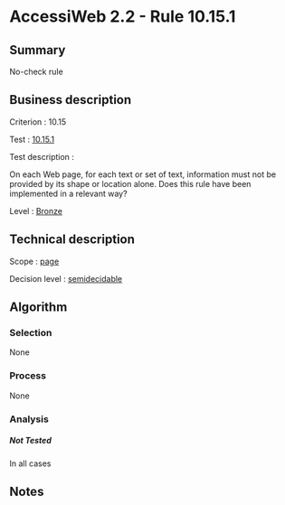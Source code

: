 # AccessiWeb 2.2 - Rule 10.15.1

## Summary

No-check rule

## Business description

Criterion : 10.15

Test : [10.15.1](http://www.accessiweb.org/index.php/accessiweb-22-english-version.html#test-10-15-1)

Test description :

On each Web page, for each text or set of text, information must not be
provided by its shape or location alone. Does this rule have been
implemented in a relevant way?

Level : [Bronze](/en/category/rules-design/accessiweb-11/level/bronze)

## Technical description

Scope : [page](/en/category/rules-design/accessiweb-11/scope/page)

Decision level :
[semidecidable](/en/category/rules-design/accessiweb-11/decision-level/semidecidable)

## Algorithm

### Selection

None

### Process

None

### Analysis

##### Not Tested

In all cases

## Notes



